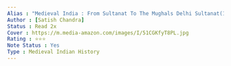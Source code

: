 ```yaml
---
Alias : "Medieval India : From Sultanat To The Mughals Delhi Sultanat(1206-1526): Part One"
Author : [Satish Chandra]
Status : Read 2x
Cover : https://m.media-amazon.com/images/I/51CGKfyT8PL.jpg
Rating : ⭐⭐⭐
Note Status : Yes
Type : Medieval Indian History
---
```


